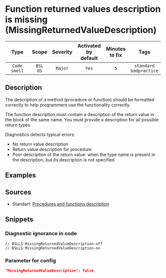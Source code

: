 # Function returned values description is missing (MissingReturnedValueDescription)

|     Type     |        Scope        | Severity |    Activated<br>by default    |    Minutes<br>to fix    |               Tags                |
|:------------:|:-------------------:|:--------:|:-----------------------------:|:-----------------------:|:---------------------------------:|
| `Code smell` |    `BSL`<br>`OS`    | `Major`  |             `Yes`             |           `5`           |    `standard`<br>`badpractice`    |

<!-- Блоки выше заполняются автоматически, не трогать -->
## Description
<!-- Описание диагностики заполняется вручную. Необходимо понятным языком описать смысл и схему работу -->

The description of a method (procedure or function) should be formatted correctly to help programmers use the functionality correctly.

The function description must contain a description of the return value in the block of the same name. You must provide a description for all possible return types.

Diagnostics detects typical errors:

- No return value description
- Return value description for procedure
- Poor description of the return value: when the type name is present in the description, but its description is not specified

## Examples
<!-- В данном разделе приводятся примеры, на которые диагностика срабатывает, а также можно привести пример, как можно исправить ситуацию -->

## Sources
<!-- Необходимо указывать ссылки на все источники, из которых почерпнута информация для создания диагностики -->
<!-- Примеры источников

* Источник: [Стандарт: Тексты модулей](https://its.1c.ru/db/v8std#content:456:hdoc)
* Полезная информация: [Отказ от использования модальных окон](https://its.1c.ru/db/metod8dev#content:5272:hdoc)
* Источник: [Cognitive complexity, ver. 1.4](https://www.sonarsource.com/docs/CognitiveComplexity.pdf) -->

* Standart: [Procedures and functions description](https://its.1c.ru/db/v8std#content:453:hdoc)

## Snippets

<!-- Блоки ниже заполняются автоматически, не трогать -->
### Diagnostic ignorance in code

```bsl
// BSLLS:MissingReturnedValueDescription-off
// BSLLS:MissingReturnedValueDescription-on
```

### Parameter for config

```json
"MissingReturnedValueDescription": false
```
